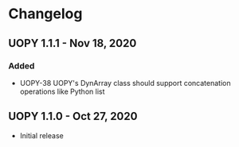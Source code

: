 # Changelog

## UOPY 1.1.1 - Nov 18, 2020

### Added

- UOPY-38 UOPY's DynArray class should support concatenation operations like Python list

## UOPY 1.1.0 - Oct 27, 2020

- Initial release

